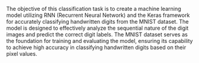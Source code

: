 The objective of this classification task is to create a machine learning model utilizing RNN (Recurrent Neural Network) and the Keras framework for accurately classifying handwritten digits from the MNIST dataset. The model is designed to effectively analyze the sequential nature of the digit images and predict the correct digit labels. The MNIST dataset serves as the foundation for training and evaluating the model, ensuring its capability to achieve high accuracy in classifying handwritten digits based on their pixel values.
